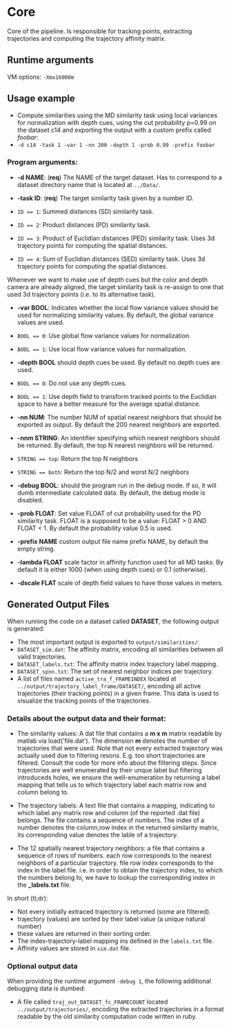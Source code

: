 # Core

Core of the pipeline. Is responsible for tracking points, extracting trajectories and computing the trajectory affinity matrix.

## Runtime arguments

VM options: `-Xmx16000m`

## Usage example

+ Compute similarities using the MD similarity task using local variances for normalization with depth cues, using the cut probability p=0.99 on the dataset c14 and exporting the output with a custom prefix called _foobar_:
 + `-d c14 -task 1 -var 1 -nn 200 -depth 1 -prob 0.99 -prefix foobar`

### Program arguments: 
+ **-d NAME**: (**req**) The NAME of the target dataset. Has to correspond to a dataset directory name that is located at `../Data/`.

+ **-task ID**: (**req**) The target similarity task given by a number ID.
 + `ID == 1`: Summed distances (SD) similarity task.
 + `ID == 2`: Product distances (PD) similarity task.
 + `ID == 3`: Product of Euclidian distances (PED) similarity task. Uses 3d trajectory points for computing the spatial distances.
 + `ID == 4`: Sum of Euclidian distances (SED) similarity task. Uses 3d trajectory points for computing the spatial distances.
 
Whenever we want to make use of depth cues but the color and depth camera are already aligned, 
the target similarity task is re-assign to one that used 3d trajectory points (i.e. to its alternative task).
 
+ **-var BOOL**: Indicates whether the local flow variance values should be used for normalizing similarity values. By default, the global variance values are used.
 + `BOOL == 0`: Use global flow variance values for normalization.
 + `BOOL == 1`: Use local flow variance values for normalization.
 
+ **-depth BOOL** should depth cues be used. By default no depth cues are used.
 + `BOOL == 0`: Do not use any depth cues.
 + `BOOL == 1`: Use depth field to transform tracked points to the Euclidian space to have a better measure for the average spatial distance.
 
+ **-nn NUM**: The number NUM of spatial nearest neighbors that should be exported as output. By default the 200 nearest neighbors are exported.

+ **-nnm STRING**: An identifier specifying which nearest neighbors should be returned. By default, the top N nearest neighbors will be returned.
 + `STRING == top`: Return the top N neighbors
 + `STRING == both`: Return the top N/2 and worst N/2 neighbors

+ **-debug BOOL**:  should the program run in the debug mode. If so, it will dumb intermediate calculated data. By default, the debug mode is disabled.

+ **-prob FLOAT**: Set value FLOAT of cut probability used for the PD similarity task. FLOAT is a supposed to be a value: FLOAT > 0 AND FLOAT < 1. By default the probability value 0.5 is used.

+ **-prefix NAME** custom output file name prefix NAME, by default the empty string.

+ **-lambda FLOAT** scale factor in affinity function used for all MD tasks. By default it is either 1000 (when using depth cues) or 0.1 (otherwise).

+ **-dscale FLAT** scale of depth field values to have those values in meters.

## Generated Output Files

When running the code on a dataset called **DATASET**, the following output is generated:

+ The most important output is exported to `output/similarities/`:
 + `DATASET_sim.dat`: The affinity matrix, encoding all similarities between all valid trajectories.
 + `DATASET_labels.txt`: The affinity matrix index trajectory label mapping.
 + `DATASET_spnn.txt`: The set of nearest neighbor indices per trajectory.
+ A list of files named `active_tra_f_FRAMEINDEX` located at `../output/trajectory_label_frame/DATASET/`, encoding all active trajectories (their tracking points) in a given frame. This data is used to visualize the tracking points of the trajectories.
 
### Details about the output data and their format:
 
 + The similarity values: A dat file that contains a **m x m** matrix readable by matlab via load('file.dat'). The dimension **m** denotes the number of trajectories that were used. Note that not every extracted trajectory was actually used due to filtering resons. E.g. too short trajectories are filtered. Consult the code for more info about the filtering steps. Since trajectories are well enumerated by their unque label but filtering introduceds holes, we ensure the well-enumeration by returning a label mapping that tells us to which trajectory label each matrix row and column belong to. 
 
 + The trajectory labels: A text file that contains a mapping, indicating to which label any matrix row and column (of the reported .dat file) belongs. The file contains a sequence of numbers. The index of a number denotes the column,row index in the returned similarity matrix, its corresponding value denotes the lable of a trajectory.
 
 + The 12 spatially nearest trajectory neighbors: a file that contains a sequence of rows of numbers. each row corresponds to the nearest neighbors of a particular trajectory. file row index corresponds to the index in the label file. i.e. in order to obtain the trajectory index, to which the numbers belong to, we have to lookup the corresponding index in the **_labels.txt** file. 
 
 In short (tl;dr):
 
 + Not every initially extraced trajectory is returned (some are filtered).
 + trajectory (values) are sorted by their label value (a unique natural number)
 + these values are returned in their sorting order.
 + The index-trajectory-label mapping ins defined in the `labels.txt` file.
 + Affinity values are stored in `sim.dat` file.

### Optional output data

When providing the runtime argument `-debug 1`, the following additional debugging data is dumbed:

+ A file called `traj_out_DATASET_fc_FRAMECOUNT` located `../output/trajectories/`, encoding the extracted trajectories in a format readable by the old similarity computation code written in ruby.

